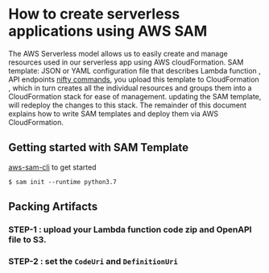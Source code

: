 # How to create serverless applications using AWS SAM
The AWS Serverless model allows us to easily create and manage resources used in our serverless 
app using AWS cloudFormation.
SAM template: JSON or YAML configuration file that describes Lambda function , API endpoints 
[nifty commands](https://github.com/aws/aws-sam-cli), you upload this template to CloudFormation , which in turn creates all the individual resources and groups them into a CloudFormation stack for ease of management.
updating the SAM template, will redeploy the changes to this stack.
The remainder of this document explains how to write SAM templates and deploy them via AWS CloudFormation.
## Getting started with SAM Template
[aws-sam-cli](https://github.com/aws/aws-sam-cli) to get started
```linux
$ sam init --runtime python3.7
```
## Packing Artifacts 
### STEP-1 : upload your Lambda function code zip and OpenAPI file to S3.
### STEP-2 : set the `CodeUri` and `DefinitionUri`
